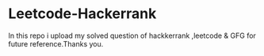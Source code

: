 # Leetcode-Hackerrank
<p>
In this repo i upload my solved question of hackkerrank ,leetcode & GFG for future reference.Thanks you.
</p>
